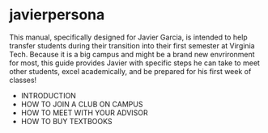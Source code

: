 # javierpersona
<?xml version="1.0" encoding="UTF-8"?>
<!DOCTYPE concept PUBLIC "-//OASIS//DTD DITA Concept//EN" "concept.dtd">
<concept id="concept_jy5_djv_4x">
 <title>Quick Guide to Virginia Tech for Transfer Students</title>
 <shortdesc>This manual, specifically designed for Javier Garcia, is intended to help transfer
  students during their transition into their first semester at Virginia Tech. Because it is a big
  campus and might be a brand new envrironment for most, this guide provides Javier with specific
  steps he can take to meet other students, excel academically, and be prepared for his first week
  of classes!<data>
   <title>TABLE OF CONTENTS</title>
  </data></shortdesc>
 <conbody>
  <ul id="ul_drn_hld_px">
   <li>INTRODUCTION</li>
   <li>HOW TO JOIN A CLUB ON CAMPUS</li>
   <li>HOW TO MEET WITH YOUR ADVISOR</li>
   <li>HOW TO BUY TEXTBOOKS</li>
  </ul>
  <p></p>
 </conbody>
</concept>
